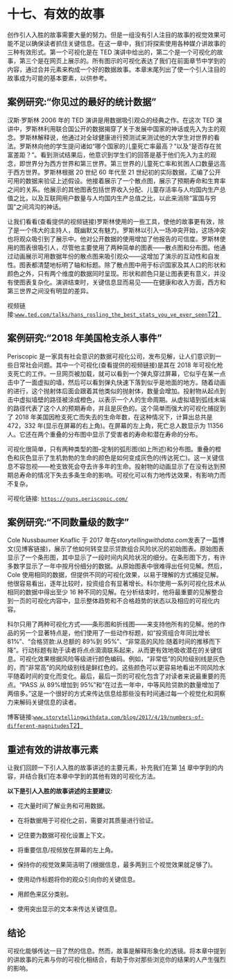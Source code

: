 # 十七、有效的故事

创作引人入胜的故事需要大量的努力。但是一组没有引人注目的故事的视觉效果可能不足以确保读者抓住关键信息。在这一章中，我们将探索使用各种媒介讲故事的三种有效形式。第一个可视化是在 TED 演讲中给出的，第二个是一个可视化的故事，第三个是在网页上展示的。所有图示的可视化表达了我们在前面章节中学到的内容，通过合并元素来构成一个好的数据故事。本章末尾列出了使一个引人注目的故事成为可能的基本要素，以供参考。

## 案例研究:“你见过的最好的统计数据”

汉斯·罗斯林 2006 年的 TED 演讲是用数据吸引观众的经典之作。在这次 TED 演讲中，罗斯林利用联合国公开的数据揭穿了关于发展中国家的神话或先入为主的观念。罗斯林解释说，他通过对全球健康进行预测试来测试他的大学生对世界的看法。罗斯林向他的学生提问诸如“哪个国家的儿童死亡率最高？”以及“是否存在贫富差距？”。看到测试结果后，他意识到学生们的回答是基于他们先入为主的观念，即世界分为西方世界和第三世界。第三世界的儿童死亡率和贫困人口数量远高于西方世界。罗斯林根据 20 世纪 60 年代至 21 世纪初的实际数据，汇编了公开可用的数据来验证上述假设。他接着展示了一个散点图，展示了预期寿命和生育率之间的关系。他展示的其他图表包括世界收入分配、儿童存活率与人均国内生产总值之比，以及互联网用户数量与人均国内生产总值之比，以此来消除“富国与穷国”之间鸿沟的神话。

让我们看看(查看提供的视频链接)罗斯林使用的一些工具，使他的故事更有效，除了是一个伟大的主持人，既幽默又有魅力。罗斯林以引入一场冲突开始，这场冲突也将观众吸引到了展示中。他对公开数据的使用增加了他报告的可信度。罗斯林使用的图表很吸引人，尽管他主要使用了两种简单的图表——散点图和分布图。他通过动画展示可用数据年份的散点图来吸引观众——这增加了演示的互动性和自发性。图表都清楚地标明了轴和标题。除了散点图中用于标识国家及其人口的形状和颜色之外，只有两个维度的数据同时呈现。形状和颜色只是让图表更有意义，并没有使图表复杂化。演讲结束时，关键信息显而易见——在健康和收入方面，西方和第三世界之间没有明显的差异。

视频链接:[`www.ted.com/talks/hans_rosling_the_best_stats_you_ve_ever_seen`T2】](http://www.ted.com/talks/hans_rosling_the_best_stats_you_ve_ever_seen)

## 案例研究:“2018 年美国枪支杀人事件”

Periscopic 是一家具有社会意识的数据可视化公司，发布见解，让人们意识到一些日常社会问题。其中一个可视化(查看提供的视频链接)是其在 2018 年可视化枪支死亡的工作。一旦网页被加载，就可以看到一个弹丸穿过屏幕，它似乎在某一点击中了一面虚拟的墙，然后可以看到弹丸快速下落到似乎是地面的地方。随着动画的进行，这个抛射体后面会跟着其他类似的抛射体，数量会增加。投射物从起点到击中虚拟墙壁的路径被涂成橙色，以表示一个人的生命周期。从虚拟墙到弧线末端的路径代表了这个人的预期寿命，并且是灰色的。这个简单而强大的可视化捕捉到了 2018 年美国因枪支死亡而失去的生命年数，在这种情况下，计算出总共是 472，332 年(显示在屏幕的右上角)。在屏幕的左上角，死亡总人数显示为 11356 人。它还在两个重叠的分布图中显示了受害者的寿命和潜在寿命的分布。

可视化很简单，只有两种类型的图–定制的弧形图(如上所述)和分布图。重叠的橙色和灰色显示了生机勃勃的生命的颜色是如何变成灰色的(传达死亡)。这一关键信息不容忽视——枪支致死会夺去许多年的生命。投射物的动画显示了在没有达到预期总寿命的情况下失去多条生命的影响。可视化可以有力地传达效果，有影响力而不复杂。

可视化链接: [`https://guns.periscopic.com/`](https://guns.periscopic.com/)

## 案例研究:“不同数量级的数字”

Cole Nussbaumer Knaflic 于 2017 年在*storytellingwithdata.com*发表了一篇博文(见博客链接)，展示了他如何转变显示贷款组合风险状况的初始图表。原始图表显示了一个条形图，其中显示了一段时间内风险状况的细分。在条形图下方，有许多数字显示了一年中按月份细分的数据。从原始图表中很难得出任何见解。然后，Cole 使用相同的数据，但提供不同的可视化效果，以易于理解的方式捕捉见解。他很容易看出，逐年比较时，投资组合有显著增长。科尔使用一系列可视化技术从相同的数据中得出至少 16 种不同的见解。在分析结束时，他将最重要的见解整合到一页的可视化内容中，显示整体趋势和不合格趋势的状态以及相应的可视化内容。

科尔只用了两种可视化方式——条形图和折线图——来支持他所有的见解。他的作品的另一个显著特点是，他们使用了一些动作标题，如“投资组合年同比增长 81%”、“合格贷款:从总额的 89%到 95%”、“非常高的风险:随着时间的推移而下降”。行动标题有助于读者将点点滴滴联系起来，从而更有效地吸收潜在的关键信息。可视化效果根据风险等级进行颜色编码。例如，“非常低”的风险级别线是灰色的，而“非常高”的风险级别线是鲜红色的。这些颜色可以更容易地看出不同风险水平随着时间的变化而变化。最后，最后一页的可视化包含了对读者来说最重要的亮点。“PASS 从 89%增加到 95%”和“在过去一年中，中等风险贷款的数量增加了两倍多。”这是一个很好的方式来传达信息给那些没有时间通过每一个视觉化和洞察力来解码关键信息的读者。

博客链接:[`www.storytellingwithdata.com/blog/2017/4/19/numbers-of-different-magnitudes`T2】](http://www.storytellingwithdata.com/blog/2017/4/19/numbers-of-different-magnitudes)

## 重述有效的讲故事元素

让我们回顾一下引人入胜的故事讲述的主要元素，补充我们在第 [14](14.html) 章中学到的内容，并结合我们在本章中学到的其他有效的可视化方法。

**以下是引人入胜的故事讲述的主要建议:**

*   花大量时间了解业务和可用数据。

*   在将数据用于可视化之前，需要对其质量进行验证。

*   记住要为数据可视化设置上下文。

*   将重要信息/视频放在屏幕的左上角。

*   保持你的视觉效果简洁明了(根据信息，最多两到三个视觉效果就足够了)。

*   使用动作标题将你的观众引向你的关键信息。

*   用颜色来区分类别。

*   使用突出显示的文本来传达关键信息。

## 结论

可视化能够传达一目了然的信息。然而，故事是解释形象化的透镜。将本章中提到的讲故事的元素与你的可视化相结合，有助于你对那些浏览你的结果的人产生强烈的影响。
